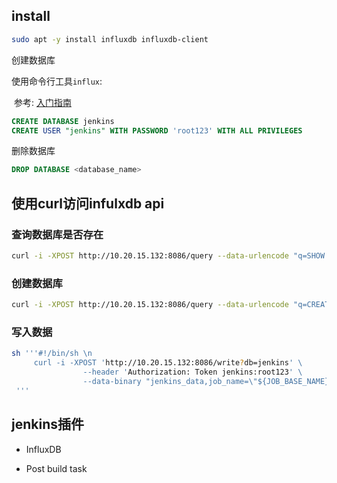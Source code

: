 ## install

```bash
sudo apt -y install influxdb influxdb-client 
```

创建数据库

使用命令行工具`influx`:

​	参考: [入门指南](https://jasper-zhang1.gitbooks.io/influxdb/content/Introduction/getting_start.html)

```sql
CREATE DATABASE jenkins
CREATE USER "jenkins" WITH PASSWORD 'root123' WITH ALL PRIVILEGES
```
删除数据库
```sql
DROP DATABASE <database_name>
```



## 使用curl访问infulxdb api

### 查询数据库是否存在

```bash
curl -i -XPOST http://10.20.15.132:8086/query --data-urlencode "q=SHOW DATABASES"
```

### 创建数据库

```bash
curl -i -XPOST http://10.20.15.132:8086/query --data-urlencode "q=CREATE DATABASE jenkins"
```

### 写入数据

```bash
sh '''#!/bin/sh \n
     curl -i -XPOST 'http://10.20.15.132:8086/write?db=jenkins' \
                --header 'Authorization: Token jenkins:root123' \
                --data-binary "jenkins_data,job_name=\"${JOB_BASE_NAME}\" build_start_time=\\"${build_start_time}\\",project_name=\\"${project_name}\\",project_branch=\\"${project_branch}\\",BUILD_URL=\\"${BUILD_URL}\\" \$(date +%s%N)"
 '''
```



## jenkins插件

- InfluxDB

- Post build task
